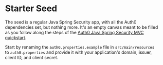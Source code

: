 # Starter Seed

The seed is a regular Java Spring Security app, with all the Auth0 dependencies set, but nothing more. It's an empty canvas meant to be filled as you follow along the steps of the [Auth0 Java Spring Security MVC quickstart](https://auth0.com/docs/quickstart/webapp/java-spring-security-mvc).

Start by renaming the `auth0.properties.example` file in `src/main/resources` to `auth0.properties` and provide it with your application's domain, issuer, client ID, and client secret.

